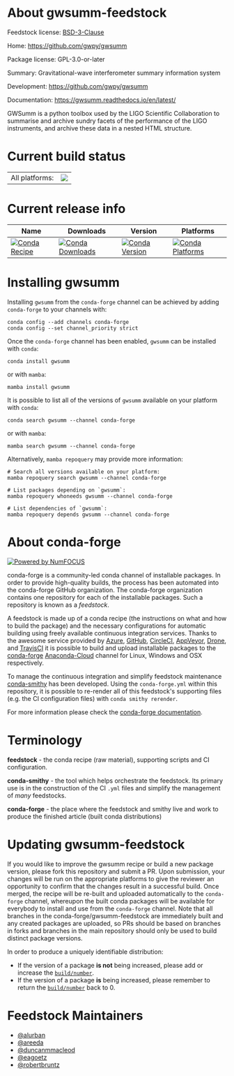 About gwsumm-feedstock
======================

Feedstock license: [BSD-3-Clause](https://github.com/conda-forge/gwsumm-feedstock/blob/main/LICENSE.txt)

Home: https://github.com/gwpy/gwsumm

Package license: GPL-3.0-or-later

Summary: Gravitational-wave interferometer summary information system

Development: https://github.com/gwpy/gwsumm

Documentation: https://gwsumm.readthedocs.io/en/latest/

GWSumm is a python toolbox used by the LIGO Scientific Collaboration to
summarise and archive sundry facets of the performance of the LIGO
instruments, and archive these data in a nested HTML structure.


Current build status
====================


<table><tr><td>All platforms:</td>
    <td>
      <a href="https://dev.azure.com/conda-forge/feedstock-builds/_build/latest?definitionId=6562&branchName=main">
        <img src="https://dev.azure.com/conda-forge/feedstock-builds/_apis/build/status/gwsumm-feedstock?branchName=main">
      </a>
    </td>
  </tr>
</table>

Current release info
====================

| Name | Downloads | Version | Platforms |
| --- | --- | --- | --- |
| [![Conda Recipe](https://img.shields.io/badge/recipe-gwsumm-green.svg)](https://anaconda.org/conda-forge/gwsumm) | [![Conda Downloads](https://img.shields.io/conda/dn/conda-forge/gwsumm.svg)](https://anaconda.org/conda-forge/gwsumm) | [![Conda Version](https://img.shields.io/conda/vn/conda-forge/gwsumm.svg)](https://anaconda.org/conda-forge/gwsumm) | [![Conda Platforms](https://img.shields.io/conda/pn/conda-forge/gwsumm.svg)](https://anaconda.org/conda-forge/gwsumm) |

Installing gwsumm
=================

Installing `gwsumm` from the `conda-forge` channel can be achieved by adding `conda-forge` to your channels with:

```
conda config --add channels conda-forge
conda config --set channel_priority strict
```

Once the `conda-forge` channel has been enabled, `gwsumm` can be installed with `conda`:

```
conda install gwsumm
```

or with `mamba`:

```
mamba install gwsumm
```

It is possible to list all of the versions of `gwsumm` available on your platform with `conda`:

```
conda search gwsumm --channel conda-forge
```

or with `mamba`:

```
mamba search gwsumm --channel conda-forge
```

Alternatively, `mamba repoquery` may provide more information:

```
# Search all versions available on your platform:
mamba repoquery search gwsumm --channel conda-forge

# List packages depending on `gwsumm`:
mamba repoquery whoneeds gwsumm --channel conda-forge

# List dependencies of `gwsumm`:
mamba repoquery depends gwsumm --channel conda-forge
```


About conda-forge
=================

[![Powered by
NumFOCUS](https://img.shields.io/badge/powered%20by-NumFOCUS-orange.svg?style=flat&colorA=E1523D&colorB=007D8A)](https://numfocus.org)

conda-forge is a community-led conda channel of installable packages.
In order to provide high-quality builds, the process has been automated into the
conda-forge GitHub organization. The conda-forge organization contains one repository
for each of the installable packages. Such a repository is known as a *feedstock*.

A feedstock is made up of a conda recipe (the instructions on what and how to build
the package) and the necessary configurations for automatic building using freely
available continuous integration services. Thanks to the awesome service provided by
[Azure](https://azure.microsoft.com/en-us/services/devops/), [GitHub](https://github.com/),
[CircleCI](https://circleci.com/), [AppVeyor](https://www.appveyor.com/),
[Drone](https://cloud.drone.io/welcome), and [TravisCI](https://travis-ci.com/)
it is possible to build and upload installable packages to the
[conda-forge](https://anaconda.org/conda-forge) [Anaconda-Cloud](https://anaconda.org/)
channel for Linux, Windows and OSX respectively.

To manage the continuous integration and simplify feedstock maintenance
[conda-smithy](https://github.com/conda-forge/conda-smithy) has been developed.
Using the ``conda-forge.yml`` within this repository, it is possible to re-render all of
this feedstock's supporting files (e.g. the CI configuration files) with ``conda smithy rerender``.

For more information please check the [conda-forge documentation](https://conda-forge.org/docs/).

Terminology
===========

**feedstock** - the conda recipe (raw material), supporting scripts and CI configuration.

**conda-smithy** - the tool which helps orchestrate the feedstock.
                   Its primary use is in the construction of the CI ``.yml`` files
                   and simplify the management of *many* feedstocks.

**conda-forge** - the place where the feedstock and smithy live and work to
                  produce the finished article (built conda distributions)


Updating gwsumm-feedstock
=========================

If you would like to improve the gwsumm recipe or build a new
package version, please fork this repository and submit a PR. Upon submission,
your changes will be run on the appropriate platforms to give the reviewer an
opportunity to confirm that the changes result in a successful build. Once
merged, the recipe will be re-built and uploaded automatically to the
`conda-forge` channel, whereupon the built conda packages will be available for
everybody to install and use from the `conda-forge` channel.
Note that all branches in the conda-forge/gwsumm-feedstock are
immediately built and any created packages are uploaded, so PRs should be based
on branches in forks and branches in the main repository should only be used to
build distinct package versions.

In order to produce a uniquely identifiable distribution:
 * If the version of a package **is not** being increased, please add or increase
   the [``build/number``](https://docs.conda.io/projects/conda-build/en/latest/resources/define-metadata.html#build-number-and-string).
 * If the version of a package **is** being increased, please remember to return
   the [``build/number``](https://docs.conda.io/projects/conda-build/en/latest/resources/define-metadata.html#build-number-and-string)
   back to 0.

Feedstock Maintainers
=====================

* [@alurban](https://github.com/alurban/)
* [@areeda](https://github.com/areeda/)
* [@duncanmmacleod](https://github.com/duncanmmacleod/)
* [@eagoetz](https://github.com/eagoetz/)
* [@robertbruntz](https://github.com/robertbruntz/)

